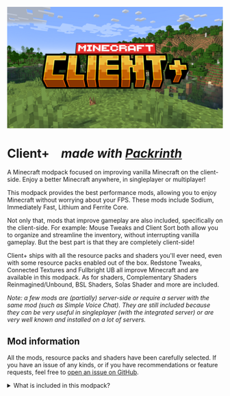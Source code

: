![Banner](https://github.com/Thijzert123/client-plus/blob/main/images/banner.resized.png?raw=true)
# Client+⠀ _made with [Packrinth](https://thijzert123.github.io/packrinth?utm_source=modrinth)_
A Minecraft modpack focused on improving vanilla Minecraft on the client-side. Enjoy a better Minecraft anywhere, in singleplayer or multiplayer!

This modpack provides the best performance mods, allowing you to enjoy Minecraft without worrying about your FPS. These mods include Sodium, Immediately Fast, Lithium and Ferrite Core.

Not only that, mods that improve gameplay are also included, specifically on the client-side. For example: Mouse Tweaks and Client Sort both allow you to organize and streamline the inventory, without interrupting vanilla gameplay. But the best part is that they are completely client-side!

Client+ ships with all the resource packs and shaders you'll ever need, even with some resource packs enabled out of the box. Redstone Tweaks, Connected Textures and Fullbright UB all improve Minecraft and are available in this modpack. As for shaders, Complementary Shaders Reinmagined/Unbound, BSL Shaders, Solas Shader and more are included.

_Note: a few mods are (partially) server-side or require a server with the same mod (such as Simple Voice Chat). They are still included because they can be very useful in singleplayer (with the integrated server) or are very well known and installed on a lot of servers._

## Mod information
All the mods, resource packs and shaders have been carefully selected. If you have an issue of any kinds, or if you have recommendations or feature requests, feel free to [open an issue on GitHub](https://github.com/Thijzert123/client-plus/issues).


<details>
<summary>What is included in this modpack?</summary>

|Name|
|:--|
|[(Bee's) Fancy Crops](https://modrinth.com/project/UGEVQ6t9)|
|[3D Skin Layers](https://modrinth.com/project/zV5r3pPn)|
|[Advancement Plaques](https://modrinth.com/project/9NM0dXub)|
|[Animated Items](https://modrinth.com/project/uBBepXuH)|
|[Animatica](https://modrinth.com/project/PRN43VSY)|
|[AppleSkin](https://modrinth.com/project/EsAfCjCV)|
|[Architectury API](https://modrinth.com/project/lhGA9TYQ)|
|[Armor Trim Item Fix](https://modrinth.com/project/kIhxG5zE)|
|[Auth Me](https://modrinth.com/project/yjgIrBjZ)|
|[Auto-Run](https://modrinth.com/project/2i7tg1Wv)|
|[BSL Shaders](https://modrinth.com/project/Q1vvjJYV)|
|[BadOptimizations](https://modrinth.com/project/g96Z4WVZ)|
|[Bare Bones](https://modrinth.com/project/rox3U8B6)|
|[Better Advancements](https://modrinth.com/project/Q2OqKxDG)|
|[Better Command Block UI](https://modrinth.com/project/8iQcgjQ2)|
|[Better F1 Reborn](https://modrinth.com/project/2JIeCmxb)|
|[Better Flame Particles](https://modrinth.com/project/ivUZsvzp)|
|[Better Lanterns](https://modrinth.com/project/PGGrfcvL)|
|[Better Mount HUD](https://modrinth.com/project/kqJFAPU9)|
|[Better Statistics Screen](https://modrinth.com/project/n6PXGAoM)|
|[Better Suggestions](https://modrinth.com/project/HfZKWsjM)|
|[BetterF3](https://modrinth.com/project/8shC1gFX)|
|[BindCommands](https://modrinth.com/project/WeytAdLH)|
|[Bliss Shaders](https://modrinth.com/project/ZvMtQlho)|
|[Bobby](https://modrinth.com/project/M08ruV16)|
|[Bow Load Indicator](https://modrinth.com/project/dj5wVJsq)|
|[CICADA](https://modrinth.com/project/IwCkru1D)|
|[CIT Resewn](https://modrinth.com/project/otVJckYQ)|
|[CalcMod](https://modrinth.com/project/XoHTb2Ap)|
|[Capes](https://modrinth.com/project/89Wsn8GD)|
|[Cave Dust](https://modrinth.com/project/jawg7zT1)|
|[Celestial](https://modrinth.com/project/J31lhO5V)|
|[Chat Animation [Smooth Chat]](https://modrinth.com/project/DnNYdJsx)|
|[Chat Heads](https://modrinth.com/project/Wb5oqrBJ)|
|[Chat Reporting Helper](https://modrinth.com/project/tN4E9NfV)|
|[Cherished Worlds](https://modrinth.com/project/3azQ6p0W)|
|[Chunks fade in](https://modrinth.com/project/JaNmzvA8)|
|[Chunky](https://modrinth.com/project/fALzjamp)|
|[ClickThrough Plus](https://modrinth.com/project/fJi8nm80)|
|[Client Sort](https://modrinth.com/project/K0AkAin6)|
|[Cloth Config API](https://modrinth.com/project/9s6osm5g)|
|[Clumps](https://modrinth.com/project/Wnxd13zP)|
|[Collective](https://modrinth.com/project/e0M1UDsY)|
|[Complementary Shaders - Reimagined](https://modrinth.com/project/HVnmMxH1)|
|[Complementary Shaders - Unbound](https://modrinth.com/project/R6NEzAwj)|
|[Continuity](https://modrinth.com/project/1IjD5062)|
|[Controlify (Controller support)](https://modrinth.com/project/DOUdJVEm)|
|[Controlling](https://modrinth.com/project/xv94TkTM)|
|[CraftPresence](https://modrinth.com/project/DFqQfIBR)|
|[Creative Fly](https://modrinth.com/project/XrD3Auyv)|
|[Cubes Without Borders](https://modrinth.com/project/ETlrkaYF)|
|[Cubic Sun & Moon](https://modrinth.com/project/g4bSYbrU)|
|[Custom Credits](https://modrinth.com/project/GhWh8CAU)|
|[Debugify](https://modrinth.com/project/QwxR6Gcd)|
|[Default Dark Mode](https://modrinth.com/project/6SLU7tS5)|
|[Default Splashes](https://modrinth.com/project/RMESe7qr)|
|[Detail Armor Bar](https://modrinth.com/project/hAt6ty93)|
|[Dramatic Skys](https://modrinth.com/project/2YyNMled)|
|[Durability Plus](https://modrinth.com/project/na1dL51S)|
|[Dynamic Crosshair](https://modrinth.com/project/ZcR9weSm)|
|[Dynamic FPS](https://modrinth.com/project/LQ3K71Q1)|
|[Eating Animation](https://modrinth.com/project/rUgZvGzi)|
|[Emotecraft](https://modrinth.com/project/pZ2wrerK)|
|[Enchant Icons](https://modrinth.com/project/6vhHOIKw)|
|[Enhanced Block Entities](https://modrinth.com/project/OVuFYfre)|
|[Entity Culling](https://modrinth.com/project/NNAgCjsB)|
|[Entity View Distance](https://modrinth.com/project/ihnBJ6on)|
|[Even Better Enchants](https://modrinth.com/project/6udpuGCH)|
|[Explosive Enhancement](https://modrinth.com/project/OSQ8mw2r)|
|[Fabric API](https://modrinth.com/project/P7dR8mSH)|
|[Fabric Language Kotlin](https://modrinth.com/project/Ha28R6CL)|
|[Fabrishot](https://modrinth.com/project/3qsfQtE9)|
|[Falling Leaves](https://modrinth.com/project/WhbRG4iK)|
|[FancyMenu](https://modrinth.com/project/Wq5SjeWM)|
|[Fast IP Ping](https://modrinth.com/project/9mtu0sUO)|
|[Fast Trading](https://modrinth.com/project/Ht0RRAt0)|
|[FastQuit](https://modrinth.com/project/x1hIzbuY)|
|[FerriteCore](https://modrinth.com/project/uXXizFIs)|
|[Flashback](https://modrinth.com/project/4das1Fjq)|
|[Forge Config API Port](https://modrinth.com/project/ohNO6lps)|
|[Fresh Animations](https://modrinth.com/project/50dA9Sha)|
|[Fresh Moves](https://modrinth.com/project/slufHzC2)|
|[Fullbright UB](https://modrinth.com/project/ItHr72Fy)|
|[Fzzy Config](https://modrinth.com/project/hYykXjDp)|
|[Gamma Utils (Fullbright)](https://modrinth.com/project/wdLuzzEP)|
|[Glowing Torchflower](https://modrinth.com/project/1S4LxcvL)|
|[Grimdark Sky Pack](https://modrinth.com/project/TzZ0IFZH)|
|[Hey Wiki](https://modrinth.com/project/6DnswkCZ)|
|[Hyper Realistic Sky](https://modrinth.com/project/PsMUgCo5)|
|[Iceberg](https://modrinth.com/project/5faXoLqX)|
|[Icons](https://modrinth.com/project/O7z3QKAG)|
|[Icons Advertisement Removal [1.8 - 1.21.5]](https://modrinth.com/project/7Rq0ipFz)|
|[ImmediatelyFast](https://modrinth.com/project/5ZwdcRci)|
|[Improved Sign Editing](https://modrinth.com/project/EWQifKYI)|
|[Indium](https://modrinth.com/project/Orvt0mRa)|
|[Inventory Blur](https://modrinth.com/project/lTS6nyFs)|
|[Iris Shaders](https://modrinth.com/project/YL57xq9U)|
|[Item Highlighter](https://modrinth.com/project/cVNW5lr6)|
|[Jade 🔍](https://modrinth.com/project/nvQzSEkH)|
|[Kinecraft Serialization](https://modrinth.com/project/epmEbmF0)|
|[Konkrete](https://modrinth.com/project/J81TRJWm)|
|[Krypton](https://modrinth.com/project/fQEb0iXm)|
|[LambDynamicLights - Dynamic Lights](https://modrinth.com/project/yBW8D80W)|
|[Language Reload](https://modrinth.com/project/uLbm7CG6)|
|[Legendary Tooltips](https://modrinth.com/project/atHH8NyV)|
|[LibJF](https://modrinth.com/project/WKwQAwke)|
|[Lighty](https://modrinth.com/project/yjvKidNM)|
|[Litematica](https://modrinth.com/project/bEpr0Arc)|
|[Lithium](https://modrinth.com/project/gvQqBUqZ)|
|[Low On Fire](https://modrinth.com/project/RRxvWKNC)|
|[M.R.U](https://modrinth.com/project/SNVQ2c0g)|
|[MaLiLib](https://modrinth.com/project/GcWjdA9I)|
|[Mace but 3D](https://modrinth.com/project/r9aFsDLk)|
|[Mace but 3D](https://modrinth.com/project/6LzngQIs)|
|[Make Bubbles Pop](https://modrinth.com/project/gPCdW0Wr)|
|[MakeUp - Ultra Fast](https://modrinth.com/project/izsIPI7a)|
|[Melody](https://modrinth.com/project/CVT4pFB2)|
|[Meme Soundboard](https://modrinth.com/project/FQKl8Yll)|
|[Miniature Shader](https://modrinth.com/project/UaS8ROxa)|
|[MixinTrace](https://modrinth.com/project/sGmHWmeL)|
|[Mob Crates](https://modrinth.com/project/bYcjtBki)|
|[Mod Loading Screen](https://modrinth.com/project/xAGJ6rQS)|
|[Mod Menu](https://modrinth.com/project/mOgUt4GM)|
|[Mod Sets](https://modrinth.com/project/b313lC4Y)|
|[Model Gap Fix](https://modrinth.com/project/QdG47OkI)|
|[ModernFix](https://modrinth.com/project/nmDcB62a)|
|[More Chat History](https://modrinth.com/project/8qkXwOnk)|
|[More Culling](https://modrinth.com/project/51shyZVL)|
|[Motschen's Better Leaves](https://modrinth.com/project/uvpymuxq)|
|[Mouse Tweaks](https://modrinth.com/project/aC3cM3Vq)|
|[Music Delay Remover (Infinite Music)](https://modrinth.com/project/OJLdOa8k)|
|[Music Notification](https://modrinth.com/project/A4YQgwzz)|
|[My Resource Pack, My Choice](https://modrinth.com/project/PTj85Anz)|
|[New Glowing Ores](https://modrinth.com/project/oL18adaQ)|
|[No Chat Reports](https://modrinth.com/project/qQyHxfxd)|
|[No Fortune Chest](https://modrinth.com/project/4QufRNTv)|
|[No Resource Pack Warnings](https://modrinth.com/project/6xKUDQcB)|
|[Noisium](https://modrinth.com/project/KuNKN7d2)|
|[Not Enough Animations](https://modrinth.com/project/MPCX6s5C)|
|[Nuit (formerly FabricSkyboxes)](https://modrinth.com/project/YBz7DOs8)|
|[Nuit Interop (formerly FabricSkyBoxes Interop)](https://modrinth.com/project/HpdHOPOp)|
|[Online Emotes](https://modrinth.com/project/Dc4g4seU)|
|[OptiGUI](https://modrinth.com/project/JuksLGBQ)|
|[Optiboxes](https://modrinth.com/project/DWuwk8aA)|
|[Options Profiles](https://modrinth.com/project/DnyS3EEW)|
|[Panorama](https://modrinth.com/project/DoH2V0z5)|
|[Particular ✨](https://modrinth.com/project/B1CcCd9h)|
|[Pick Up Notifier](https://modrinth.com/project/ZX66K16c)|
|[Player Animation Library](https://modrinth.com/project/ha1mEyJS)|
|[Polytone](https://modrinth.com/project/3qAYkBMB)|
|[Prism](https://modrinth.com/project/1OE8wbN0)|
|[Puzzles Lib](https://modrinth.com/project/QAGBst4M)|
|[Raise Sound Limit Simplified](https://modrinth.com/project/SKW62Pht)|
|[Recolourful Containers GUI + HUD](https://modrinth.com/project/lewweaHO)|
|[Recolourful Containers GUI + HUD (DARK)](https://modrinth.com/project/sQCUH0Mr)|
|[Redstone Tweaks](https://modrinth.com/project/RvfAlf4Z)|
|[Reimagined](https://modrinth.com/project/ta5dy0aA)|
|[Resourcify](https://modrinth.com/project/RLzHAoZe)|
|[Respackopts](https://modrinth.com/project/TiF5QWZY)|
|[Rethinking Voxels](https://modrinth.com/project/kmwfVOoi)|
|[Roughly Enough Items (REI)](https://modrinth.com/project/nfn13YXA)|
|[Screenshot Viewer](https://modrinth.com/project/laNoi025)|
|[Screenshot to Clipboard](https://modrinth.com/project/1KiJRrTg)|
|[Scribble](https://modrinth.com/project/yXAvIk0x)|
|[Seamless Loading Screen ](https://modrinth.com/project/TyTPFOiF)|
|[Searchables](https://modrinth.com/project/fuuu3xnx)|
|[Show Me Your Skin!](https://modrinth.com/project/bD7YqcA3)|
|[Shulker Box Tooltip](https://modrinth.com/project/2M01OLQq)|
|[Simple Fog Control](https://modrinth.com/project/Glp1bwYc)|
|[Simple Grass Flowers](https://modrinth.com/project/ti9KkMHm)|
|[Simple Voice Chat](https://modrinth.com/project/9eGKb6K1)|
|[Skin Grabber](https://modrinth.com/project/TtybOAsL)|
|[Skin Shuffle](https://modrinth.com/project/3s19I5jr)|
|[Smooth Scrolling](https://modrinth.com/project/CllP7wW0)|
|[Sodium](https://modrinth.com/project/AANobbMI)|
|[Sodium Extra](https://modrinth.com/project/PtjYWJkn)|
|[Solas Shader](https://modrinth.com/project/EpQFjzrQ)|
|[Sound Controller](https://modrinth.com/project/uY9zbflw)|
|[Sounds](https://modrinth.com/project/ZouiUX7t)|
|[Spawned Eggs](https://modrinth.com/project/yPBwDzHA)|
|[Spectral](https://modrinth.com/project/vaaOMowT)|
|[Spryzeen's Healthbars](https://modrinth.com/project/ZMcqgmIV)|
|[Spryzeen's Knight Armor](https://modrinth.com/project/EwJHG2NA)|
|[Status Effect Bars](https://modrinth.com/project/x02cBj9Y)|
|[Subtle Effects](https://modrinth.com/project/4q8UOK1d)|
|[Super Duper Vanilla](https://modrinth.com/project/LMIZZNxZ)|
|[Sushi Bar](https://modrinth.com/project/tr2Mv6ke)|
|[Symbol Chat](https://modrinth.com/project/NKvLVQMc)|
|[TCDCommons API](https://modrinth.com/project/Eldc1g37)|
|[Text Placeholder API](https://modrinth.com/project/eXts2L7r)|
|[Theone's Eating Animation Pack](https://modrinth.com/project/OhzX8kDf)|
|[Torturable Healthbars](https://modrinth.com/project/WPuyL1eO)|
|[Torturable Healthbars, but with FA](https://modrinth.com/project/mQpUi57Q)|
|[Translations for Sodium](https://modrinth.com/project/yfDziwn1)|
|[UniLib](https://modrinth.com/project/nT86WUER)|
|[VTDownloader](https://modrinth.com/project/1E2sq1cp)|
|[Vervada's enhanced plants](https://modrinth.com/project/ghc0v6DT)|
|[View Bobbing Options](https://modrinth.com/project/Yr9J16k6)|
|[Visuality](https://modrinth.com/project/rI0hvYcd)|
|[Visuals](https://modrinth.com/project/pWBAsHgt)|
|[Voice Chat Soundboard](https://modrinth.com/project/N8s60DWW)|
|[WaxedIcons](https://modrinth.com/project/pC9ELBuh)|
|[Wider Tab](https://modrinth.com/project/IA3kkkhV)|
|[Withered Hearts](https://modrinth.com/project/LQI4ZTHY)|
|[World Play Time](https://modrinth.com/project/YkKeggdl)|
|[WorldEdit](https://modrinth.com/project/1u6JkXh5)|
|[Xaero's Minimap](https://modrinth.com/project/1bokaNcj)|
|[Xaero's World Map](https://modrinth.com/project/NcUtCpym)|
|[XaeroPlus](https://modrinth.com/project/EnPUzSTg)|
|[Xander's Sodium Options](https://modrinth.com/project/sTkQBVyo)|
|[YetAnotherConfigLib (YACL)](https://modrinth.com/project/1eAoo2KR)|
|[Your Options Shall Be Respected (YOSBR)](https://modrinth.com/project/WwbubTsV)|
|[Zoomify](https://modrinth.com/project/w7ThoJFB)|
|[[EMF] Entity Model Features](https://modrinth.com/project/4I1XuqiY)|
|[[ETF] Entity Texture Features](https://modrinth.com/project/BVzZfTc1)|
|[cat_jam](https://modrinth.com/project/x3s69afN)|
|[e4mc](https://modrinth.com/project/qANg5Jrr)|
|[oωo (owo-lib)](https://modrinth.com/project/ccKDOlHs)|
|[qrafty's Capitalized Font](https://modrinth.com/project/FA4ebMMU)|

Apart from that, we also include various Vanilla Tweaks resource packs:
- [3D](https://vanillatweaks.net/share/#i3k5KZ)
- [Colored Ping Indicator](https://vanillatweaks.net/share/#lz4EZp)
- [Lower Shield](https://vanillatweaks.net/share#dczqmI)
- [Variated Blocks](https://vanillatweaks.net/share#Oz7pBC)

</details>
